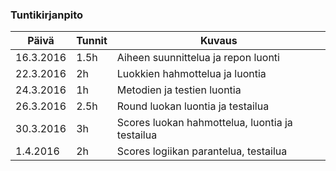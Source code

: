 ### Tuntikirjanpito
Päivä | Tunnit | Kuvaus
--------------- | ----- | ------
16.3.2016 | 1.5h | Aiheen suunnittelua ja repon luonti
22.3.2016 | 2h | Luokkien hahmottelua ja luontia
24.3.2016 | 1h | Metodien ja testien luontia
26.3.2016 | 2.5h | Round luokan luontia ja testailua
30.3.2016 | 3h | Scores luokan hahmottelua, luontia ja testailua
1.4.2016 | 2h | Scores logiikan parantelua, testailua
